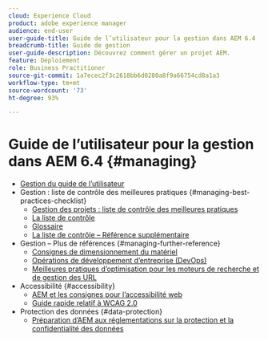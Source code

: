 ```yaml
---
cloud: Experience Cloud
product: adobe experience manager
audience: end-user
user-guide-title: Guide de l’utilisateur pour la gestion dans AEM 6.4
breadcrumb-title: Guide de gestion
user-guide-description: Découvrez comment gérer un projet AEM.
feature: Déploiement
role: Business Practitioner
source-git-commit: 1a7ecec2f3c2618bb6d0280a8f9a66754cd8a1a3
workflow-type: tm+mt
source-wordcount: '73'
ht-degree: 93%

---
```



# Guide de l’utilisateur pour la gestion dans AEM 6.4 {#managing}

+ [Gestion du guide de l’utilisateur](home.md)
+ Gestion : liste de contrôle des meilleures pratiques {#managing-best-practices-checklist}
   + [Gestion des projets : liste de contrôle des meilleures pratiques](best-practices.md)
   + [La liste de contrôle](best-practices-checklist.md)
   + [Glossaire](best-practices-glossary.md)
   + [La liste de contrôle – Référence supplémentaire](best-practices-further-reference.md)
+ Gestion – Plus de références {#managing-further-reference}
   + [Consignes de dimensionnement du matériel](hardware-sizing-guidelines.md)
   + [Opérations de développement d’entreprise (DevOps)](enterprise-devops.md)
   + [Meilleures pratiques d’optimisation pour les moteurs de recherche et de gestion des URL](seo-and-url-management.md)
+ Accessibilité {#accessibility}
   + [AEM et les consignes pour l’accessibilité web](web-accessibility.md)
   + [Guide rapide relatif à WCAG 2.0](qg-wcag.md)
+ Protection des données {#data-protection}
   + [Préparation d’AEM aux réglementations sur la protection et la confidentialité des données](data-protection-and-privacy.md)
